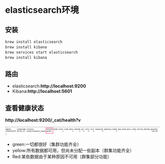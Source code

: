 # elasticsearch环境

## 安装

```bash
brew install elasticsearch
brew install kibana
brew services start elasticsearch
brew install kibana
```

## 路由

- elasticsearch:**http://localhost:9200**
- Kibana:**http://localhost:5601**

## 查看健康状态

**http://localhost:9200/_cat/health?v**

![image-20190816162659971](assets/image-20190816162659971.png)

- green:一切都很好（集群功能齐全）
- yellow:所有数据都可用，但尚未分配一些副本（群集功能齐全）
- Red:某些数据由于某种原因不可用（群集部分功能）

